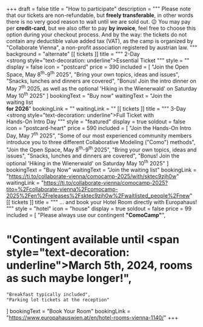 +++
draft = false
title = "How to participate"
description = """
Please note that our tickets are non-refundable, but **freely transferable**, in other words there is no very good reason to wait until we are sold out. 😉 You may pay per **credit-card**, but we also offer to pay **by invoice**, feel free to choose this option during your checkout process. And by the way: the tickets do not contain any deductible value added tax (VAT), as the camp is organized by "Collaborate Vienna", a non-profit association registered by austrian law.
"""
background = "alternate"
[[ tickets ]]
title = """
    2-Day <br> <strong style=\"text-decoration: underline\">Essential</strong> Ticket
"""
style = ""
display = false
icon = "postcard"
price = 390
included = [
    "Join the Open Space, May 8<sup>th</sup>-9<sup>th</sup> 2025",
    "Bring your own topics, ideas and issues",
    "Snacks, lunches and dinners are covered",
    "Bonus! Join the intro dinner on May 7<sup>th</sup> 2025, as well as the optional 'Hiking in the Wienerwald' on Saturday May 10<sup>th</sup> 2025"
]
bookingText = "Buy now"
waitingText = "Join the <br/> waiting list <br/> <strong>for 2026</strong>"
bookingLink = ""
waitingLink = ""
[[ tickets ]]
title = """
    3-Day <br> <strong style=\"text-decoration: underline\">Full</strong> Ticket with <br> Hands-On Intro Day
"""
style = "featured"
display = true
soldout = false
icon = "postcard-heart"
price = 590
included = [
    "Join the Hands-On Intro Day, May 7<sup>th</sup> 2025",
    "Some of our most experienced community members introduce you to three different Collaborative Modeling (\"Como\") methods",
    "Join the Open Space, May 8<sup>th</sup>-9<sup>th</sup> 2025",
    "Bring your own topics, ideas and issues",
    "Snacks, lunches and dinners are covered",
    "Bonus! Join the optional 'Hiking in the Wienerwald' on Saturday May 10<sup>th</sup> 2025" 
]
bookingText = "Buy Now"
waitingText = "Join the waiting list"
bookingLink = "https://ti.to/collaborate-vienna/comocamp-2025/with/sktec9zjh0w"
waitingLink = "https://ti.to/collaborate-vienna/comocamp-2025?tito=%2Fcollaborate-vienna%2Fcomocamp-2025%2Fen%2Freleases%2Fsktec9zjh0w%2Fwaitlisted_people%2Fnew"
[[ tickets ]]
title = """
    ... and book your Hotel Room
    directly with Europahaus!
"""
style = "hotel"
icon = "house"
display = true
soldout = false
price = 99
included = [
    "Please always use our contingent <strong>\"ComoCamp\"</strong>",
 #   "Contingent available until <span style=\"text-decoration: underline\">March 5th, 2024</span>, rooms as such maybe longer!",
    "Breakfast typically included",
    "Parking lot tickets at the reception"
]
bookingText = "Book Your Room"
bookingLink = "https://www.europahauswien.at/en/hotel-rooms-vienna-1140/"
+++
